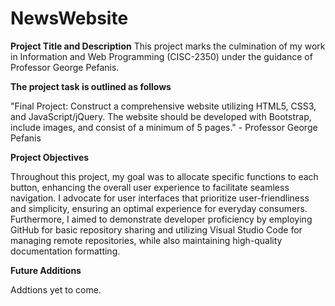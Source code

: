 # NewsWebsite

**Project Title and Description**
This project marks the culmination of my work in Information and Web Programming (CISC-2350) under the guidance of Professor George Pefanis.

**The project task is outlined as follows**

"Final Project: Construct a comprehensive website utilizing HTML5, CSS3, and JavaScript/jQuery. The website should be developed with Bootstrap, include images, and consist of a minimum of 5 pages." - Professor George Pefanis

**Project Objectives**

Throughout this project, my goal was to allocate specific functions to each button, enhancing the overall user experience to facilitate seamless navigation. I advocate for user interfaces that prioritize user-friendliness and simplicity, ensuring an optimal experience for everyday consumers. Furthermore, I aimed to demonstrate developer proficiency by employing GitHub for basic repository sharing and utilizing Visual Studio Code for managing remote repositories, while also maintaining high-quality documentation formatting.

**Future Additions**

Addtions yet to come.